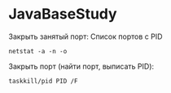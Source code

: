 # JavaBaseStudy

Закрыть занятый порт:
Список портов с PID
```
netstat -a -n -o
```
Закрыть порт (найти порт, выписать PID): 
```
taskkill/pid PID /F
```
